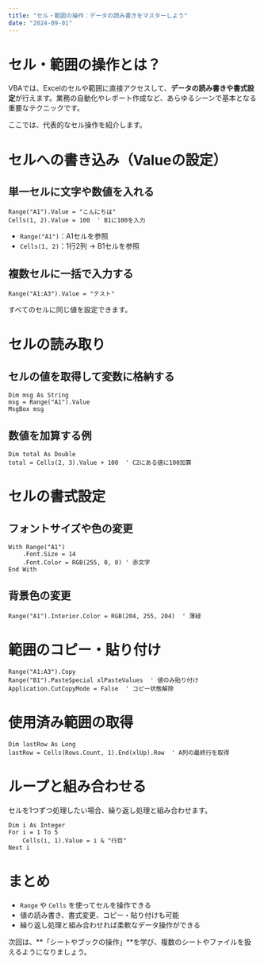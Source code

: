 ```yaml
---
title: "セル・範囲の操作：データの読み書きをマスターしよう"
date: "2024-09-01"
---
```


# セル・範囲の操作とは？

VBAでは、Excelのセルや範囲に直接アクセスして、**データの読み書きや書式設定**が行えます。業務の自動化やレポート作成など、あらゆるシーンで基本となる重要なテクニックです。

ここでは、代表的なセル操作を紹介します。

# セルへの書き込み（Valueの設定）

## 単一セルに文字や数値を入れる

```vba
Range("A1").Value = "こんにちは"
Cells(1, 2).Value = 100  ' B1に100を入力
```

* `Range("A1")`：A1セルを参照
* `Cells(1, 2)`：1行2列 → B1セルを参照

## 複数セルに一括で入力する

```vba
Range("A1:A3").Value = "テスト"
```

すべてのセルに同じ値を設定できます。

# セルの読み取り

## セルの値を取得して変数に格納する

```vba
Dim msg As String
msg = Range("A1").Value
MsgBox msg
```

## 数値を加算する例

```vba
Dim total As Double
total = Cells(2, 3).Value + 100  ' C2にある値に100加算
```

# セルの書式設定

## フォントサイズや色の変更

```vba
With Range("A1")
    .Font.Size = 14
    .Font.Color = RGB(255, 0, 0) ' 赤文字
End With
```

## 背景色の変更

```vba
Range("A1").Interior.Color = RGB(204, 255, 204)  ' 薄緑
```

# 範囲のコピー・貼り付け

```vba
Range("A1:A3").Copy
Range("B1").PasteSpecial xlPasteValues  ' 値のみ貼り付け
Application.CutCopyMode = False  ' コピー状態解除
```

# 使用済み範囲の取得

```vba
Dim lastRow As Long
lastRow = Cells(Rows.Count, 1).End(xlUp).Row  ' A列の最終行を取得
```

# ループと組み合わせる

セルを1つずつ処理したい場合、繰り返し処理と組み合わせます。

```vba
Dim i As Integer
For i = 1 To 5
    Cells(i, 1).Value = i & "行目"
Next i
```

# まとめ

* `Range` や `Cells` を使ってセルを操作できる
* 値の読み書き、書式変更、コピー・貼り付けも可能
* 繰り返し処理と組み合わせれば柔軟なデータ操作ができる

次回は、\*\*「シートやブックの操作」\*\*を学び、複数のシートやファイルを扱えるようになりましょう。
